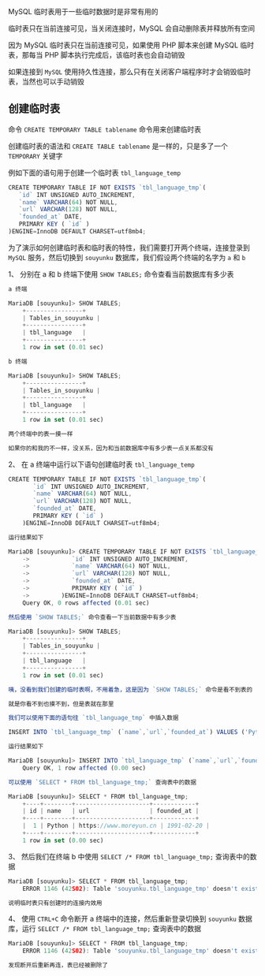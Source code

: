 

MySQL 临时表用于一些临时数据时是非常有用的

临时表只在当前连接可见，当关闭连接时，MySQL 会自动删除表并释放所有空间

因为 MySQL 临时表只在当前连接可见，如果使用 PHP 脚本来创建 MySQL 临时表，那每当 PHP 脚本执行完成后，该临时表也会自动销毁

如果连接到 `MySQL` 使用持久性连接，那么只有在关闭客户端程序时才会销毁临时表，当然也可以手动销毁

## 创建临时表

命令 `CREATE TEMPORARY TABLE tablename` 命令用来创建临时表

创建临时表的语法和 `CREATE TABLE tablename` 是一样的，只是多了一个 `TEMPORARY` 关键字

例如下面的语句用于创建一个临时表 `tbl_language_temp`
```js 
CREATE TEMPORARY TABLE IF NOT EXISTS `tbl_language_tmp`(
   `id` INT UNSIGNED AUTO_INCREMENT,
   `name` VARCHAR(64) NOT NULL,
   `url` VARCHAR(128) NOT NULL,
   `founded_at` DATE,
   PRIMARY KEY ( `id` )
)ENGINE=InnoDB DEFAULT CHARSET=utf8mb4;
```

为了演示如何创建临时表和临时表的特性，我们需要打开两个终端，连接登录到 `MySQL` 服务，然后切换到 `souyunku` 数据库，我们假设两个终端的名字为 `a` 和 `b`

1、 分别在 a 和 b 终端下使用 `SHOW TABLES;` 命令查看当前数据库有多少表
```js 
a 终端
```
 
```js 
MariaDB [souyunku]> SHOW TABLES;
    +----------------+
    | Tables_in_souyunku |
    +----------------+
    | tbl_language   |
    +----------------+
    1 row in set (0.01 sec)
```
 
```js 
b 终端
```
 
```js 
MariaDB [souyunku]> SHOW TABLES;
    +----------------+
    | Tables_in_souyunku |
    +----------------+
    | tbl_language   |
    +----------------+
    1 row in set (0.01 sec)
```
 
```js 
两个终端中的表一摸一样

如果你的和我的不一样，没关系，因为和当前数据库中有多少表一点关系都没有
```

2、 在 a 终端中运行以下语句创建临时表 `tbl_language_temp`

```js 
CREATE TEMPORARY TABLE IF NOT EXISTS `tbl_language_tmp`(
       `id` INT UNSIGNED AUTO_INCREMENT,
       `name` VARCHAR(64) NOT NULL,
       `url` VARCHAR(128) NOT NULL,
       `founded_at` DATE,
       PRIMARY KEY ( `id` )
    )ENGINE=InnoDB DEFAULT CHARSET=utf8mb4;
```
 
```js 
运行结果如下
```
 
```js 
MariaDB [souyunku]> CREATE TEMPORARY TABLE IF NOT EXISTS `tbl_language_tmp`(
    ->            `id` INT UNSIGNED AUTO_INCREMENT,
    ->            `name` VARCHAR(64) NOT NULL,
    ->            `url` VARCHAR(128) NOT NULL,
    ->            `founded_at` DATE,
    ->            PRIMARY KEY ( `id` )
    ->         )ENGINE=InnoDB DEFAULT CHARSET=utf8mb4;
    Query OK, 0 rows affected (0.01 sec)
```
 
```js 
然后使用 `SHOW TABLES;` 命令查看一下当前数据中有多少表
```
 
```js 
MariaDB [souyunku]> SHOW TABLES;
    +----------------+
    | Tables_in_souyunku |
    +----------------+
    | tbl_language   |
    +----------------+
    1 row in set (0.01 sec)
```
 
```js 
咦，没看到我们创建的临时表啊，不用着急，这是因为 `SHOW TABLES;` 命令是看不到表的

就是你看不到也摸不到，但是表就在那里

我们可以使用下面的语句往 `tbl_language_tmp` 中插入数据
```
 
```js 
INSERT INTO `tbl_language_tmp` (`name`,`url`,`founded_at`) VALUES ('Python','https://www.moreyun.cn','1991-2-20');
```
 
```js 
运行结果如下
```
 
```js 
MariaDB [souyunku]> INSERT INTO `tbl_language_tmp` (`name`,`url`,`founded_at`) VALUES ('Python','https://www.moreyun.cn','1991-2-20');
    Query OK, 1 row affected (0.00 sec)
```
 
```js 
可以使用 `SELECT * FROM tbl_language_tmp;` 查询表中的数据
```
 
```js 
MariaDB [souyunku]> SELECT * FROM tbl_language_tmp;
    +----+--------+---------------------+------------+
    | id | name   | url                 | founded_at |
    +----+--------+---------------------+------------+
    |  1 | Python | https://www.moreyun.cn | 1991-02-20 |
    +----+--------+---------------------+------------+
    1 row in set (0.00 sec)
```

3、 然后我们在终端 b 中使用 `SELECT /* FROM tbl_language_tmp;` 查询表中的数据

```js 
MariaDB [souyunku]> SELECT * FROM tbl_language_tmp;
    ERROR 1146 (42S02): Table 'souyunku.tbl_language_tmp' doesn't exist
```
 
```js 
说明临时表只有创建时的连接内效用
```

4、 使用 `CTRL+C` 命令断开 a 终端中的连接，然后重新登录切换到 `souyunku` 数据库，运行 `SELECT /* FROM tbl_language_tmp;` 查询表中的数据

```js 
MariaDB [souyunku]> SELECT * FROM tbl_language_tmp;
    ERROR 1146 (42S02): Table 'souyunku.tbl_language_tmp' doesn't exist
```
 
```js 
发现断开后重新再连，表已经被删除了
```




